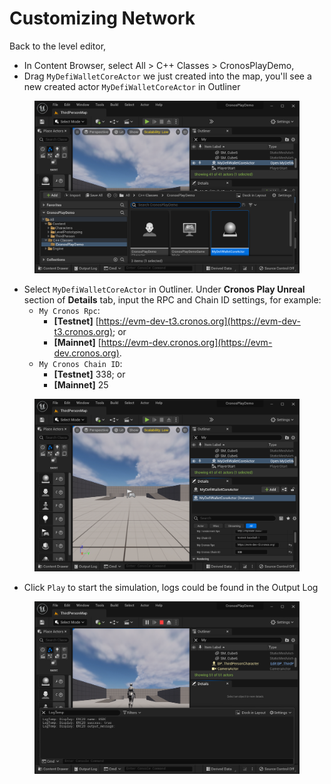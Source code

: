 # Customizing Network

Back to the level editor,&#x20;

* In Content Browser, select All > C++ Classes > CronosPlayDemo,&#x20;
* Drag `MyDefiWalletCoreActor` we just created into the map, you'll see a new created actor `MyDefiWalletCoreActor` in Outliner

<figure><img src="../../../.gitbook/assets/cronos-gamefi-cpp-my-actor" alt=""><figcaption></figcaption></figure>

* Select `MyDefiWalletCoreActor` in Outliner. Under **Cronos Play Unreal** section of **Details** tab, input the RPC and Chain ID settings, for example:
  * `My Cronos Rpc`:
    * **\[Testnet]** [https://evm-dev-t3.cronos.org](https://evm-dev-t3.cronos.org); or
    * **\[Mainnet]** [https://evm-dev.cronos.org](https://evm-dev.cronos.org).
  * `My Cronos Chain ID`:
    * **\[Testnet]** 338; or
    * **\[Mainnet]** 25

<figure><img src="../../../.gitbook/assets/cronos-gamefi-cpp-actor-network-setting" alt=""><figcaption></figcaption></figure>

* Click `Play` to start the simulation, logs could be found in the Output Log

<figure><img src="../../../.gitbook/assets/cronos-gamefi-cpp-logs" alt=""><figcaption></figcaption></figure>
